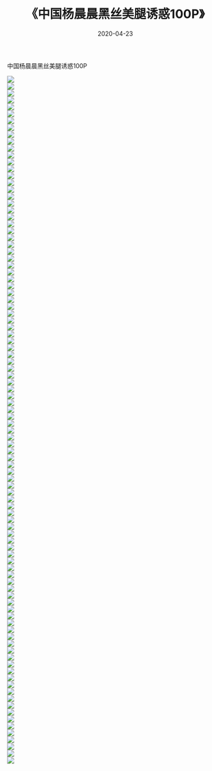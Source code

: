 ﻿---
layout: post
title:  《中国杨晨晨黑丝美腿诱惑100P》
date:   2020-04-23
img: http://pic.660000.xyz/1:/性感/2020/中国杨晨晨黑丝美腿诱惑100P/000.jpg
categories: [美女, 清纯, 唯美]
---

中国杨晨晨黑丝美腿诱惑100P

  ![](http://pic.660000.xyz/1:/性感/2020/中国杨晨晨黑丝美腿诱惑100P/001.jpg) <br> ![](http://pic.660000.xyz/1:/性感/2020/中国杨晨晨黑丝美腿诱惑100P/002.jpg) <br> ![](http://pic.660000.xyz/1:/性感/2020/中国杨晨晨黑丝美腿诱惑100P/003.jpg) <br> ![](http://pic.660000.xyz/1:/性感/2020/中国杨晨晨黑丝美腿诱惑100P/004.jpg) <br> ![](http://pic.660000.xyz/1:/性感/2020/中国杨晨晨黑丝美腿诱惑100P/005.jpg) <br> ![](http://pic.660000.xyz/1:/性感/2020/中国杨晨晨黑丝美腿诱惑100P/006.jpg) <br> ![](http://pic.660000.xyz/1:/性感/2020/中国杨晨晨黑丝美腿诱惑100P/007.jpg) <br> ![](http://pic.660000.xyz/1:/性感/2020/中国杨晨晨黑丝美腿诱惑100P/008.jpg) <br> ![](http://pic.660000.xyz/1:/性感/2020/中国杨晨晨黑丝美腿诱惑100P/009.jpg) <br> ![](http://pic.660000.xyz/1:/性感/2020/中国杨晨晨黑丝美腿诱惑100P/010.jpg) <br> ![](http://pic.660000.xyz/1:/性感/2020/中国杨晨晨黑丝美腿诱惑100P/011.jpg) <br> ![](http://pic.660000.xyz/1:/性感/2020/中国杨晨晨黑丝美腿诱惑100P/012.jpg) <br> ![](http://pic.660000.xyz/1:/性感/2020/中国杨晨晨黑丝美腿诱惑100P/013.jpg) <br> ![](http://pic.660000.xyz/1:/性感/2020/中国杨晨晨黑丝美腿诱惑100P/014.jpg) <br> ![](http://pic.660000.xyz/1:/性感/2020/中国杨晨晨黑丝美腿诱惑100P/015.jpg) <br> ![](http://pic.660000.xyz/1:/性感/2020/中国杨晨晨黑丝美腿诱惑100P/016.jpg) <br> ![](http://pic.660000.xyz/1:/性感/2020/中国杨晨晨黑丝美腿诱惑100P/017.jpg) <br> ![](http://pic.660000.xyz/1:/性感/2020/中国杨晨晨黑丝美腿诱惑100P/018.jpg) <br> ![](http://pic.660000.xyz/1:/性感/2020/中国杨晨晨黑丝美腿诱惑100P/019.jpg) <br> ![](http://pic.660000.xyz/1:/性感/2020/中国杨晨晨黑丝美腿诱惑100P/020.jpg) <br> ![](http://pic.660000.xyz/1:/性感/2020/中国杨晨晨黑丝美腿诱惑100P/021.jpg) <br> ![](http://pic.660000.xyz/1:/性感/2020/中国杨晨晨黑丝美腿诱惑100P/022.jpg) <br> ![](http://pic.660000.xyz/1:/性感/2020/中国杨晨晨黑丝美腿诱惑100P/023.jpg) <br> ![](http://pic.660000.xyz/1:/性感/2020/中国杨晨晨黑丝美腿诱惑100P/024.jpg) <br> ![](http://pic.660000.xyz/1:/性感/2020/中国杨晨晨黑丝美腿诱惑100P/025.jpg) <br> ![](http://pic.660000.xyz/1:/性感/2020/中国杨晨晨黑丝美腿诱惑100P/026.jpg) <br> ![](http://pic.660000.xyz/1:/性感/2020/中国杨晨晨黑丝美腿诱惑100P/027.jpg) <br> ![](http://pic.660000.xyz/1:/性感/2020/中国杨晨晨黑丝美腿诱惑100P/028.jpg) <br> ![](http://pic.660000.xyz/1:/性感/2020/中国杨晨晨黑丝美腿诱惑100P/029.jpg) <br> ![](http://pic.660000.xyz/1:/性感/2020/中国杨晨晨黑丝美腿诱惑100P/030.jpg) <br> ![](http://pic.660000.xyz/1:/性感/2020/中国杨晨晨黑丝美腿诱惑100P/031.jpg) <br> ![](http://pic.660000.xyz/1:/性感/2020/中国杨晨晨黑丝美腿诱惑100P/032.jpg) <br> ![](http://pic.660000.xyz/1:/性感/2020/中国杨晨晨黑丝美腿诱惑100P/033.jpg) <br> ![](http://pic.660000.xyz/1:/性感/2020/中国杨晨晨黑丝美腿诱惑100P/034.jpg) <br> ![](http://pic.660000.xyz/1:/性感/2020/中国杨晨晨黑丝美腿诱惑100P/035.jpg) <br> ![](http://pic.660000.xyz/1:/性感/2020/中国杨晨晨黑丝美腿诱惑100P/036.jpg) <br> ![](http://pic.660000.xyz/1:/性感/2020/中国杨晨晨黑丝美腿诱惑100P/037.jpg) <br> ![](http://pic.660000.xyz/1:/性感/2020/中国杨晨晨黑丝美腿诱惑100P/038.jpg) <br> ![](http://pic.660000.xyz/1:/性感/2020/中国杨晨晨黑丝美腿诱惑100P/039.jpg) <br> ![](http://pic.660000.xyz/1:/性感/2020/中国杨晨晨黑丝美腿诱惑100P/040.jpg) <br> ![](http://pic.660000.xyz/1:/性感/2020/中国杨晨晨黑丝美腿诱惑100P/041.jpg) <br> ![](http://pic.660000.xyz/1:/性感/2020/中国杨晨晨黑丝美腿诱惑100P/042.jpg) <br> ![](http://pic.660000.xyz/1:/性感/2020/中国杨晨晨黑丝美腿诱惑100P/043.jpg) <br> ![](http://pic.660000.xyz/1:/性感/2020/中国杨晨晨黑丝美腿诱惑100P/044.jpg) <br> ![](http://pic.660000.xyz/1:/性感/2020/中国杨晨晨黑丝美腿诱惑100P/045.jpg) <br> ![](http://pic.660000.xyz/1:/性感/2020/中国杨晨晨黑丝美腿诱惑100P/046.jpg) <br> ![](http://pic.660000.xyz/1:/性感/2020/中国杨晨晨黑丝美腿诱惑100P/047.jpg) <br> ![](http://pic.660000.xyz/1:/性感/2020/中国杨晨晨黑丝美腿诱惑100P/048.jpg) <br> ![](http://pic.660000.xyz/1:/性感/2020/中国杨晨晨黑丝美腿诱惑100P/049.jpg) <br> ![](http://pic.660000.xyz/1:/性感/2020/中国杨晨晨黑丝美腿诱惑100P/050.jpg) <br> ![](http://pic.660000.xyz/1:/性感/2020/中国杨晨晨黑丝美腿诱惑100P/051.jpg) <br> ![](http://pic.660000.xyz/1:/性感/2020/中国杨晨晨黑丝美腿诱惑100P/052.jpg) <br> ![](http://pic.660000.xyz/1:/性感/2020/中国杨晨晨黑丝美腿诱惑100P/053.jpg) <br> ![](http://pic.660000.xyz/1:/性感/2020/中国杨晨晨黑丝美腿诱惑100P/054.jpg) <br> ![](http://pic.660000.xyz/1:/性感/2020/中国杨晨晨黑丝美腿诱惑100P/055.jpg) <br> ![](http://pic.660000.xyz/1:/性感/2020/中国杨晨晨黑丝美腿诱惑100P/056.jpg) <br> ![](http://pic.660000.xyz/1:/性感/2020/中国杨晨晨黑丝美腿诱惑100P/057.jpg) <br> ![](http://pic.660000.xyz/1:/性感/2020/中国杨晨晨黑丝美腿诱惑100P/058.jpg) <br> ![](http://pic.660000.xyz/1:/性感/2020/中国杨晨晨黑丝美腿诱惑100P/059.jpg) <br> ![](http://pic.660000.xyz/1:/性感/2020/中国杨晨晨黑丝美腿诱惑100P/060.jpg) <br> ![](http://pic.660000.xyz/1:/性感/2020/中国杨晨晨黑丝美腿诱惑100P/061.jpg) <br> ![](http://pic.660000.xyz/1:/性感/2020/中国杨晨晨黑丝美腿诱惑100P/062.jpg) <br> ![](http://pic.660000.xyz/1:/性感/2020/中国杨晨晨黑丝美腿诱惑100P/063.jpg) <br> ![](http://pic.660000.xyz/1:/性感/2020/中国杨晨晨黑丝美腿诱惑100P/064.jpg) <br> ![](http://pic.660000.xyz/1:/性感/2020/中国杨晨晨黑丝美腿诱惑100P/065.jpg) <br> ![](http://pic.660000.xyz/1:/性感/2020/中国杨晨晨黑丝美腿诱惑100P/066.jpg) <br> ![](http://pic.660000.xyz/1:/性感/2020/中国杨晨晨黑丝美腿诱惑100P/067.jpg) <br> ![](http://pic.660000.xyz/1:/性感/2020/中国杨晨晨黑丝美腿诱惑100P/068.jpg) <br> ![](http://pic.660000.xyz/1:/性感/2020/中国杨晨晨黑丝美腿诱惑100P/069.jpg) <br> ![](http://pic.660000.xyz/1:/性感/2020/中国杨晨晨黑丝美腿诱惑100P/070.jpg) <br> ![](http://pic.660000.xyz/1:/性感/2020/中国杨晨晨黑丝美腿诱惑100P/071.jpg) <br> ![](http://pic.660000.xyz/1:/性感/2020/中国杨晨晨黑丝美腿诱惑100P/072.jpg) <br> ![](http://pic.660000.xyz/1:/性感/2020/中国杨晨晨黑丝美腿诱惑100P/073.jpg) <br> ![](http://pic.660000.xyz/1:/性感/2020/中国杨晨晨黑丝美腿诱惑100P/074.jpg) <br> ![](http://pic.660000.xyz/1:/性感/2020/中国杨晨晨黑丝美腿诱惑100P/075.jpg) <br> ![](http://pic.660000.xyz/1:/性感/2020/中国杨晨晨黑丝美腿诱惑100P/076.jpg) <br> ![](http://pic.660000.xyz/1:/性感/2020/中国杨晨晨黑丝美腿诱惑100P/077.jpg) <br> ![](http://pic.660000.xyz/1:/性感/2020/中国杨晨晨黑丝美腿诱惑100P/078.jpg) <br> ![](http://pic.660000.xyz/1:/性感/2020/中国杨晨晨黑丝美腿诱惑100P/079.jpg) <br> ![](http://pic.660000.xyz/1:/性感/2020/中国杨晨晨黑丝美腿诱惑100P/080.jpg) <br> ![](http://pic.660000.xyz/1:/性感/2020/中国杨晨晨黑丝美腿诱惑100P/081.jpg) <br> ![](http://pic.660000.xyz/1:/性感/2020/中国杨晨晨黑丝美腿诱惑100P/082.jpg) <br> ![](http://pic.660000.xyz/1:/性感/2020/中国杨晨晨黑丝美腿诱惑100P/083.jpg) <br> ![](http://pic.660000.xyz/1:/性感/2020/中国杨晨晨黑丝美腿诱惑100P/084.jpg) <br> ![](http://pic.660000.xyz/1:/性感/2020/中国杨晨晨黑丝美腿诱惑100P/085.jpg) <br> ![](http://pic.660000.xyz/1:/性感/2020/中国杨晨晨黑丝美腿诱惑100P/086.jpg) <br> ![](http://pic.660000.xyz/1:/性感/2020/中国杨晨晨黑丝美腿诱惑100P/087.jpg) <br> ![](http://pic.660000.xyz/1:/性感/2020/中国杨晨晨黑丝美腿诱惑100P/088.jpg) <br> ![](http://pic.660000.xyz/1:/性感/2020/中国杨晨晨黑丝美腿诱惑100P/089.jpg) <br> ![](http://pic.660000.xyz/1:/性感/2020/中国杨晨晨黑丝美腿诱惑100P/090.jpg) <br> ![](http://pic.660000.xyz/1:/性感/2020/中国杨晨晨黑丝美腿诱惑100P/091.jpg) <br> ![](http://pic.660000.xyz/1:/性感/2020/中国杨晨晨黑丝美腿诱惑100P/092.jpg) <br> ![](http://pic.660000.xyz/1:/性感/2020/中国杨晨晨黑丝美腿诱惑100P/093.jpg) <br> ![](http://pic.660000.xyz/1:/性感/2020/中国杨晨晨黑丝美腿诱惑100P/094.jpg) <br> ![](http://pic.660000.xyz/1:/性感/2020/中国杨晨晨黑丝美腿诱惑100P/095.jpg) <br> ![](http://pic.660000.xyz/1:/性感/2020/中国杨晨晨黑丝美腿诱惑100P/096.jpg) <br> ![](http://pic.660000.xyz/1:/性感/2020/中国杨晨晨黑丝美腿诱惑100P/097.jpg) <br> ![](http://pic.660000.xyz/1:/性感/2020/中国杨晨晨黑丝美腿诱惑100P/098.jpg) <br> ![](http://pic.660000.xyz/1:/性感/2020/中国杨晨晨黑丝美腿诱惑100P/099.jpg) <br> ![](http://pic.660000.xyz/1:/性感/2020/中国杨晨晨黑丝美腿诱惑100P/100.jpg) <br>